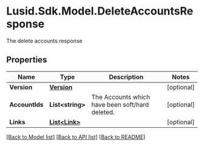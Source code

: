 # Lusid.Sdk.Model.DeleteAccountsResponse
The delete accounts response

## Properties

Name | Type | Description | Notes
------------ | ------------- | ------------- | -------------
**Version** | [**Version**](Version.md) |  | [optional] 
**AccountIds** | **List&lt;string&gt;** | The Accounts which have been soft/hard deleted. | [optional] 
**Links** | [**List&lt;Link&gt;**](Link.md) |  | [optional] 

[[Back to Model list]](../README.md#documentation-for-models) [[Back to API list]](../README.md#documentation-for-api-endpoints) [[Back to README]](../README.md)


